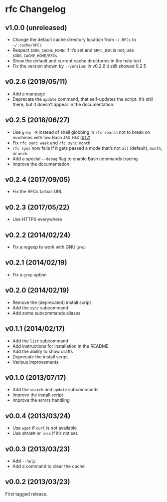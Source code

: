 # rfc Changelog

## v1.0.0 (unreleased)

* Change the default cache directory location from `~/.RFCs` to `~/.cache/RFCs`
* Respect `$XDG_CACHE_HOME`: if it’s set and `$RFC_DIR` is not, use `$XDG_CACHE_HOME/RFCs`
* Show the default and current cache directories in the help text
* Fix the version shown by `--version`: in v0.2.6 it still showed 0.2.5

## v0.2.6 (2019/05/11)

* Add a manpage
* Deprecate the `update` command, that self-updates the script. It’s still
  there, but it doesn’t appear in the documentation.

## v0.2.5 (2018/06/27)

* Use `grep -R` instead of shell globbing in `rfc search` not to break on
  machines with low Bash `ARG_MAX` ([#12][pr12])
* Fix `rfc sync week` and `rfc sync month`
* `rfc sync` now fails if it gets passed a mode that’s not `all` (default),
  `month`, or `week`.
* Add a special `--debug` flag to enable Bash commands tracing
* Improve the documentation

[pr12]: https://github.com/bfontaine/rfc/pull/12

## v0.2.4 (2017/09/05)

* Fix the RFCs tarball URL

## v0.2.3 (2017/05/22)

* Use HTTPS everywhere

## v0.2.2 (2014/02/24)

* Fix a regexp to work with GNU `grep`

## v0.2.1 (2014/02/19)

* Fix a `grep` option

## v0.2.0 (2014/02/19)

* Remove the (deprecated) install script
* Add the `sync` subcommand
* Add some subcommands aliases

## v0.1.1 (2014/02/17)

* Add the `list` subcommand
* Add instructions for installation in the README
* Add the ability to show drafts
* Deprecate the install script
* Various improvements

## v0.1.0 (2013/07/17)

* Add the `search` and `update` subcommands
* Improve the install script
* Improve the errors handling

## v0.0.4 (2013/03/24)

* Use `wget` if `curl` is not available
* Use `$PAGER` or `less` if it’s not set.

## v0.0.3 (2013/03/23)

* Add `--help`
* Add a command to clear the cache

## v0.0.2 (2013/03/23)

First tagged release.
